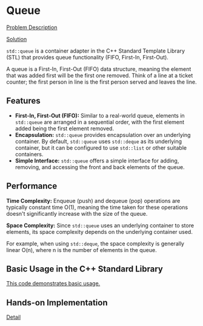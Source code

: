 # Queue

[Problem Description](Problem.md)

[Solution](Implementation.cpp)


`std::queue` is a container adapter in the C++ Standard Template Library (STL) that provides queue functionality (FIFO, First-In, First-Out).

A queue is a First-In, First-Out (FIFO) data structure, meaning the element that was added first will be the first one removed.  Think of a line at a ticket counter; the first person in line is the first person served and leaves the line.

## Features

- **First-In, First-Out (FIFO):**  Similar to a real-world queue, elements in `std::queue` are arranged in a sequential order, with the first element added being the first element removed.
- **Encapsulation:** `std::queue` provides encapsulation over an underlying container. By default, `std::queue` uses `std::deque` as its underlying container, but it can be configured to use `std::list` or other suitable containers.
- **Simple Interface:** `std::queue` offers a simple interface for adding, removing, and accessing the front and back elements of the queue.

## Performance

**Time Complexity:** Enqueue (push) and dequeue (pop) operations are typically constant time O(1), meaning the time taken for these operations doesn't significantly increase with the size of the queue.

**Space Complexity:** Since `std::queue` uses an underlying container to store elements, its space complexity depends on the underlying container used.

For example, when using `std::deque`, the space complexity is generally linear O(n), where n is the number of elements in the queue.


## Basic Usage in the C++ Standard Library

[This code demonstrates basic usage.](usage.cpp)


## Hands-on Implementation

[Detail](Implementation.md)